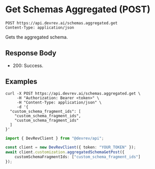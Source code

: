 # Get Schemas Aggregated (POST)

```http
POST https://api.devrev.ai/schemas.aggregated.get
Content-Type: application/json
```

Gets the aggregated schema.



## Response Body

- 200: Success.

## Examples

```shell
curl -X POST https://api.devrev.ai/schemas.aggregated.get \
     -H "Authorization: Bearer <token>" \
     -H "Content-Type: application/json" \
     -d '{
  "custom_schema_fragment_ids": [
    "custom_schema_fragment_ids",
    "custom_schema_fragment_ids"
  ]
}'
```

```typescript
import { DevRevClient } from "@devrev/api";

const client = new DevRevClient({ token: "YOUR_TOKEN" });
await client.customization.aggregatedSchemaGetPost({
    customSchemaFragmentIds: ["custom_schema_fragment_ids"]
});

```